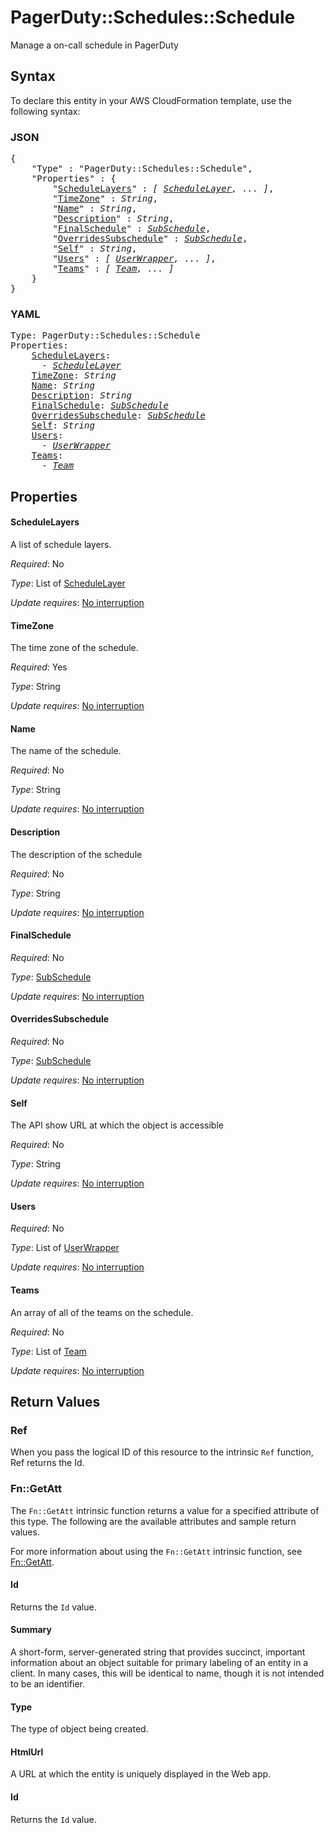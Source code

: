 # PagerDuty::Schedules::Schedule

Manage a on-call schedule in PagerDuty

## Syntax

To declare this entity in your AWS CloudFormation template, use the following syntax:

### JSON

<pre>
{
    "Type" : "PagerDuty::Schedules::Schedule",
    "Properties" : {
        "<a href="#schedulelayers" title="ScheduleLayers">ScheduleLayers</a>" : <i>[ <a href="schedulelayer.md">ScheduleLayer</a>, ... ]</i>,
        "<a href="#timezone" title="TimeZone">TimeZone</a>" : <i>String</i>,
        "<a href="#name" title="Name">Name</a>" : <i>String</i>,
        "<a href="#description" title="Description">Description</a>" : <i>String</i>,
        "<a href="#finalschedule" title="FinalSchedule">FinalSchedule</a>" : <i><a href="subschedule.md">SubSchedule</a></i>,
        "<a href="#overridessubschedule" title="OverridesSubschedule">OverridesSubschedule</a>" : <i><a href="subschedule.md">SubSchedule</a></i>,
        "<a href="#self" title="Self">Self</a>" : <i>String</i>,
        "<a href="#users" title="Users">Users</a>" : <i>[ <a href="userwrapper.md">UserWrapper</a>, ... ]</i>,
        "<a href="#teams" title="Teams">Teams</a>" : <i>[ <a href="team.md">Team</a>, ... ]</i>
    }
}
</pre>

### YAML

<pre>
Type: PagerDuty::Schedules::Schedule
Properties:
    <a href="#schedulelayers" title="ScheduleLayers">ScheduleLayers</a>: <i>
      - <a href="schedulelayer.md">ScheduleLayer</a></i>
    <a href="#timezone" title="TimeZone">TimeZone</a>: <i>String</i>
    <a href="#name" title="Name">Name</a>: <i>String</i>
    <a href="#description" title="Description">Description</a>: <i>String</i>
    <a href="#finalschedule" title="FinalSchedule">FinalSchedule</a>: <i><a href="subschedule.md">SubSchedule</a></i>
    <a href="#overridessubschedule" title="OverridesSubschedule">OverridesSubschedule</a>: <i><a href="subschedule.md">SubSchedule</a></i>
    <a href="#self" title="Self">Self</a>: <i>String</i>
    <a href="#users" title="Users">Users</a>: <i>
      - <a href="userwrapper.md">UserWrapper</a></i>
    <a href="#teams" title="Teams">Teams</a>: <i>
      - <a href="team.md">Team</a></i>
</pre>

## Properties

#### ScheduleLayers

A list of schedule layers.

_Required_: No

_Type_: List of <a href="schedulelayer.md">ScheduleLayer</a>

_Update requires_: [No interruption](https://docs.aws.amazon.com/AWSCloudFormation/latest/UserGuide/using-cfn-updating-stacks-update-behaviors.html#update-no-interrupt)

#### TimeZone

The time zone of the schedule.

_Required_: Yes

_Type_: String

_Update requires_: [No interruption](https://docs.aws.amazon.com/AWSCloudFormation/latest/UserGuide/using-cfn-updating-stacks-update-behaviors.html#update-no-interrupt)

#### Name

The name of the schedule.

_Required_: No

_Type_: String

_Update requires_: [No interruption](https://docs.aws.amazon.com/AWSCloudFormation/latest/UserGuide/using-cfn-updating-stacks-update-behaviors.html#update-no-interrupt)

#### Description

The description of the schedule

_Required_: No

_Type_: String

_Update requires_: [No interruption](https://docs.aws.amazon.com/AWSCloudFormation/latest/UserGuide/using-cfn-updating-stacks-update-behaviors.html#update-no-interrupt)

#### FinalSchedule

_Required_: No

_Type_: <a href="subschedule.md">SubSchedule</a>

_Update requires_: [No interruption](https://docs.aws.amazon.com/AWSCloudFormation/latest/UserGuide/using-cfn-updating-stacks-update-behaviors.html#update-no-interrupt)

#### OverridesSubschedule

_Required_: No

_Type_: <a href="subschedule.md">SubSchedule</a>

_Update requires_: [No interruption](https://docs.aws.amazon.com/AWSCloudFormation/latest/UserGuide/using-cfn-updating-stacks-update-behaviors.html#update-no-interrupt)

#### Self

The API show URL at which the object is accessible

_Required_: No

_Type_: String

_Update requires_: [No interruption](https://docs.aws.amazon.com/AWSCloudFormation/latest/UserGuide/using-cfn-updating-stacks-update-behaviors.html#update-no-interrupt)

#### Users

_Required_: No

_Type_: List of <a href="userwrapper.md">UserWrapper</a>

_Update requires_: [No interruption](https://docs.aws.amazon.com/AWSCloudFormation/latest/UserGuide/using-cfn-updating-stacks-update-behaviors.html#update-no-interrupt)

#### Teams

An array of all of the teams on the schedule.

_Required_: No

_Type_: List of <a href="team.md">Team</a>

_Update requires_: [No interruption](https://docs.aws.amazon.com/AWSCloudFormation/latest/UserGuide/using-cfn-updating-stacks-update-behaviors.html#update-no-interrupt)

## Return Values

### Ref

When you pass the logical ID of this resource to the intrinsic `Ref` function, Ref returns the Id.

### Fn::GetAtt

The `Fn::GetAtt` intrinsic function returns a value for a specified attribute of this type. The following are the available attributes and sample return values.

For more information about using the `Fn::GetAtt` intrinsic function, see [Fn::GetAtt](https://docs.aws.amazon.com/AWSCloudFormation/latest/UserGuide/intrinsic-function-reference-getatt.html).

#### Id

Returns the <code>Id</code> value.

#### Summary

A short-form, server-generated string that provides succinct, important information about an object suitable for primary labeling of an entity in a client. In many cases, this will be identical to name, though it is not intended to be an identifier.

#### Type

The type of object being created.

#### HtmlUrl

A URL at which the entity is uniquely displayed in the Web app.

#### Id

Returns the <code>Id</code> value.

